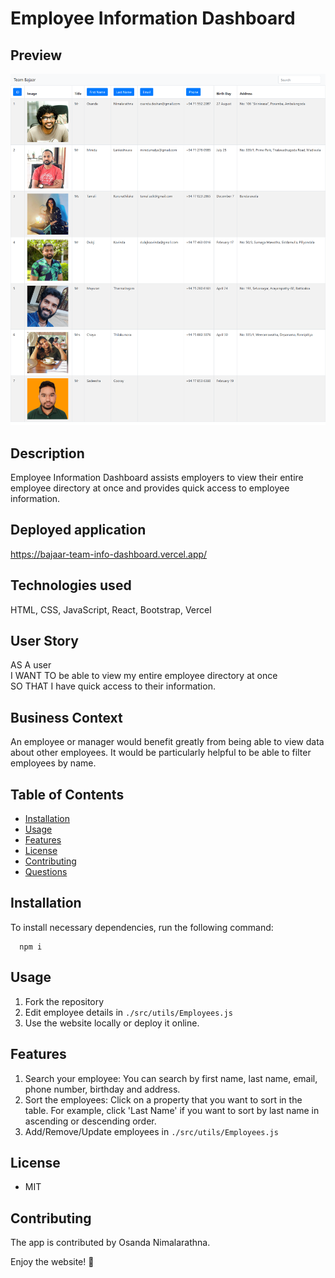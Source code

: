 # Employee Information Dashboard

  ## Preview
  ![img](./public/img/preview.png)

  ## Description
  Employee Information Dashboard assists employers to view their entire employee directory at once and provides quick access to employee information.

  ## Deployed application
  https://bajaar-team-info-dashboard.vercel.app/

  ## Technologies used
  HTML, CSS, JavaScript, React, Bootstrap, Vercel

  ## User Story

  AS A user  
  I WANT TO be able to view my entire employee directory at once  
  SO THAT I have quick access to their information.

  ## Business Context

  An employee or manager would benefit greatly from being able to view data about other employees. It would be particularly helpful to be able to filter employees by name.

  ## Table of Contents
  * [Installation](#installation)
  * [Usage](#Usage)
  * [Features](#Features)
  * [License](#License)
  * [Contributing](#Contributing)
  * [Questions](#Questions)

  ## Installation
  To install necessary dependencies, run the following command:

      npm i

  ## Usage
  1. Fork the repository
  2. Edit employee details in `./src/utils/Employees.js`
  3. Use the website locally or deploy it online.

  ## Features
  1. Search your employee: You can search by first name, last name, email, phone number, birthday and address.
  2. Sort the employees: Click on a property that you want to sort in the table. For example, click 'Last Name' if you want to sort by last name in ascending or descending order.
  3. Add/Remove/Update employees in `./src/utils/Employees.js`

  ## License
  * MIT

  ## Contributing
  The app is contributed by Osanda Nimalarathna.

  Enjoy the website! 🌸

  
